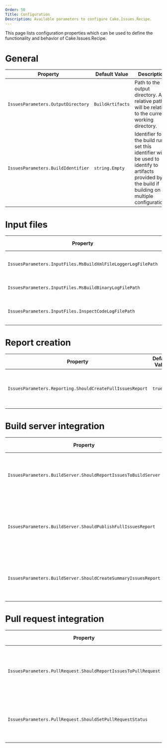 ```yaml
---
Order: 50
Title: Configuration
Description: Available parameters to configure Cake.Issues.Recipe.
---
```


This page lists configuration properties which can be used to define the functionality
and behavior of Cake.Issues.Recipe.

# General

| Property                                           | Default Value    | Description                                                                                                                                              |
|----------------------------------------------------|------------------|----------------------------------------------------------------------------------------------------------------------------------------------------------|
| `IssuesParameters.OutputDirectory`                 | `BuildArtifacts` | Path to the output directory. A relative path will be relative to the current working directory.                                                         |
| `IssuesParameters.BuildIdentifier`                 | `string.Empty`   | Identifier for the build run. If set this identifier will be used to identify to artifacts provided by the build if building on multiple configurations. |

# Input files

| Property                                                      | Default Value | Description                                            |
|---------------------------------------------------------------|---------------|--------------------------------------------------------|
| `IssuesParameters.InputFiles.MsBuildXmlFileLoggerLogFilePath` | `null`        | Path to the MSBuild log file created by XmlFileLogger. |
| `IssuesParameters.InputFiles.MsBuildBinaryLogFilePath`        | `null`        | Path to the MSBuild binary log file.                   |
| `IssuesParameters.InputFiles.InspectCodeLogFilePath`          | `null`        | Path to the JetBrains InspectCode log file.            |

# Report creation

| Property                                                   | Default Value | Description                                             |
|------------------------------------------------------------|---------------|---------------------------------------------------------|
| `IssuesParameters.Reporting.ShouldCreateFullIssuesReport`  | `true`        | Indicates whether full issues report should be created. |

# Build server integration

| Property                                                       | Default Value | Description                                                                               |
|----------------------------------------------------------------|---------------|-------------------------------------------------------------------------------------------|
| `IssuesParameters.BuildServer.ShouldReportIssuesToBuildServer` | `true`        | Indicates whether issues should be reported to the build server.                          |
| `IssuesParameters.BuildServer.ShouldPublishFullIssuesReport`   | `true`        | Indicates whether full issues report should be published as artifact to the build system. |
| `IssuesParameters.BuildServer.ShouldCreateSummaryIssuesReport` | `true`        | Indicates whether summary issues report should be created.                                |

# Pull request integration

| Property                                                       | Default Value | Description                                                             |
|----------------------------------------------------------------|---------------|-------------------------------------------------------------------------|
| `IssuesParameters.PullRequest.ShouldReportIssuesToPullRequest` | `true`        | Indicates whether issues should be reported to the pull request system. |
| `IssuesParameters.PullRequest.ShouldSetPullRequestStatus`      | `true`        | Indicates whether a status on the pull request should be set.           |
